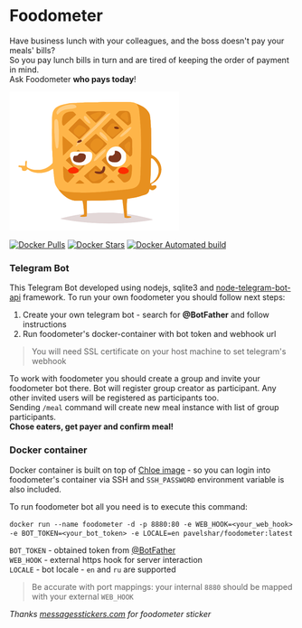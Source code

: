 # Foodometer
Have business lunch with your colleagues, and the boss doesn't pay your meals' bills?  
So you pay lunch bills in turn and are tired of keeping the order of payment in mind.  
Ask Foodometer **who pays today**!

![Foodometer](https://raw.githubusercontent.com/PavelShar/Foodometer/assets/foodometer_logo.png)

[![Docker Pulls](https://img.shields.io/docker/pulls/pavelshar/foodometer.svg?style=flat-square)][hub]
[![Docker Stars](https://img.shields.io/docker/stars/pavelshar/foodometer.svg?style=flat-square)][hub]
[![Docker Automated build](https://img.shields.io/docker/automated/pavelshar/foodometer.svg?style=flat-square)][hub]


### Telegram Bot
This Telegram Bot developed using nodejs, sqlite3 and [node-telegram-bot-api](https://github.com/yagop/node-telegram-bot-api) framework. 
To run your own foodometer you should follow next steps:  
1. Create your own telegram bot - search for **@BotFather** and follow instructions
2. Run foodometer's docker-container with bot token and webhook url

> You will need SSL certificate on your host machine to set telegram's webhook

To work with foodometer you should create a group and invite your foodometer bot there. Bot will register group creator as participant. Any other invited users will be registered as participants too.  
Sending `/meal` command will create new meal instance with list of group participants.  
**Chose eaters, get payer and confirm meal!**

### Docker container
Docker container is built on top of [Chloe image](https://github.com/PavelShar/Chloe) - so you can login into foodometer's container via SSH and `SSH_PASSWORD` environment variable is also included.

To run foodometer bot all you need is to execute this command:

```
docker run --name foodometer -d -p 8880:80 -e WEB_HOOK=<your_web_hook> -e BOT_TOKEN=<your_bot_token> -e LOCALE=en pavelshar/foodometer:latest
```
`BOT_TOKEN` - obtained token from [@BotFather](https://telegram.me/BotFather)  
`WEB_HOOK` - external https hook for server interaction  
`LOCALE` - bot locale - `en` and `ru` are supported

> Be accurate with port mappings: your internal `8880` should be mapped with your external `WEB_HOOK` 

*Thanks [messagesstickers.com](http://messagesstickers.com/) for foodometer sticker*  

[hub]: https://hub.docker.com/r/pavelshar/foodometer/
